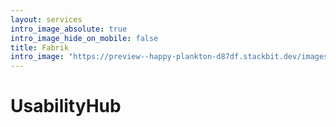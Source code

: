```yaml
---
layout: services
intro_image_absolute: true
intro_image_hide_on_mobile: false
title: Fabrik
intro_image: "https://preview--happy-plankton-d87df.stackbit.dev/images/illustrations/fabrik.svg"
---
```

# UsabilityHub


